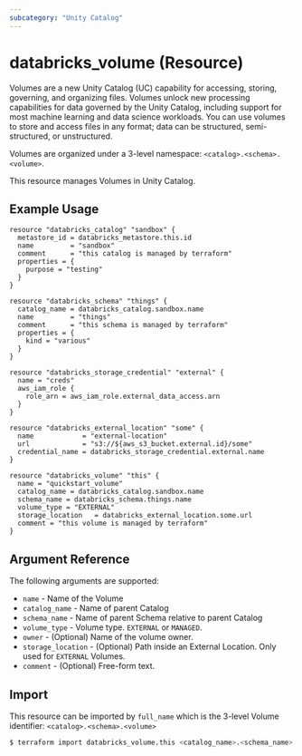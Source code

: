 ```yaml
---
subcategory: "Unity Catalog"
---
```

# databricks_volume (Resource)
Volumes are a new Unity Catalog (UC) capability for accessing, storing, governing, and organizing files. Volumes unlock new processing capabilities for data governed by the Unity Catalog, including support for most machine learning and data science workloads. You can use volumes to store and access files in any format; data can be structured, semi-structured, or unstructured.

Volumes are organized under a 3-level namespace: `<catalog>.<schema>.<volume>`.

This resource manages Volumes in Unity Catalog.

## Example Usage

```hcl
resource "databricks_catalog" "sandbox" {
  metastore_id = databricks_metastore.this.id
  name         = "sandbox"
  comment      = "this catalog is managed by terraform"
  properties = {
    purpose = "testing"
  }
}

resource "databricks_schema" "things" {
  catalog_name = databricks_catalog.sandbox.name
  name         = "things"
  comment      = "this schema is managed by terraform"
  properties = {
    kind = "various"
  }
}

resource "databricks_storage_credential" "external" {
  name = "creds"
  aws_iam_role {
    role_arn = aws_iam_role.external_data_access.arn
  }
}

resource "databricks_external_location" "some" {
  name            = "external-location"
  url             = "s3://${aws_s3_bucket.external.id}/some"
  credential_name = databricks_storage_credential.external.name
}

resource "databricks_volume" "this" {
  name = "quickstart_volume"
  catalog_name = databricks_catalog.sandbox.name
  schema_name = databricks_schema.things.name
  volume_type = "EXTERNAL"
  storage_location   = databricks_external_location.some.url 
  comment = "this volume is managed by terraform"
}
```

## Argument Reference

The following arguments are supported:

* `name` - Name of the Volume
* `catalog_name` - Name of parent Catalog
* `schema_name` - Name of parent Schema relative to parent Catalog
* `volume_type` - Volume type. `EXTERNAL` or `MANAGED`.
* `owner` - (Optional) Name of the volume owner. 
* `storage_location` - (Optional) Path inside an External Location. Only used for `EXTERNAL` Volumes.
* `comment` - (Optional) Free-form text.

## Import

This resource can be imported by `full_name` which is the 3-level Volume identifier: `<catalog>.<schema>.<volume>`

```bash
$ terraform import databricks_volume.this <catalog_name>.<schema_name>.<name>
```
